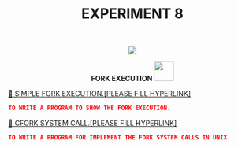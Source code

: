 <h1 align="center">EXPERIMENT 8</h1>
<!-- PROJECT LOGO -->
<br />
<p align="center">
  <a href="https://github.com/DHANOLA/CLASS-NOTIX/tree/root/SEMESTER%203/OPERATING%20SYSTEMS%20LAB/EXPERIMENT%208">
    <img src="https://media.giphy.com/media/xLiuPwRKGGTUACgVX0/giphy.gif" >
  </a>

  

  <p align="center">
  <b>FORK EXECUTION <img src="https://media.giphy.com/media/wH4rY2nPnEnp6/giphy.gif" width="40" height="40" /></b>
    <br />
   
  </p>
</p>



 <a href="" style="color: ">💍 SIMPLE FORK EXECUTION.[PLEASE FILL HYPERLINK]</a><br />
```json
TO WRITE A PROGRAM TO SHOW THE FORK EXECUTION.
```
 
 
  <a href="" style="color: ">💍 CFORK SYSTEM CALL.[PLEASE FILL HYPERLINK]</a><br />
```json
TO WRITE A PROGRAM FOR IMPLEMENT THE FORK SYSTEM CALLS IN UNIX.
```
 
 
 
